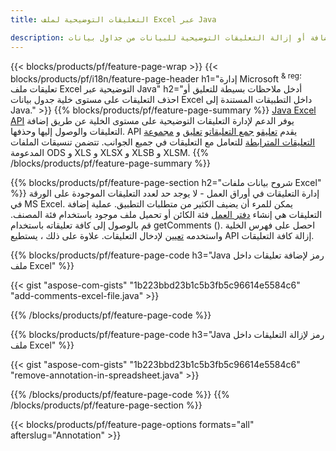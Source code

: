 ```yaml
---
title: التعليقات التوضيحية لملف Excel عبر Java

description: قم بإضافة أو إزالة التعليقات التوضيحية للبيانات من جداول بيانات Excel و OpenOffice باستخدام مكتبة Java.
---
```

{{< blocks/products/pf/feature-page-wrap >}}
{{< blocks/products/pf/i18n/feature-page-header h1="إدارة Microsoft <sup> & reg؛ </sup> تعليقات ملف Excel التوضيحية عبر Java" h2="أدخل ملاحظات بسيطة للتعليق أو احذف التعليقات على مستوى خلية جدول بيانات Excel داخل التطبيقات المستندة إلى Java." >}}
{{% blocks/products/pf/feature-page-summary %}}
[Java Excel API](/cells/java/) يوفر الدعم لإدارة التعليقات التوضيحية على مستوى الخلية عن طريق إضافة التعليقات والوصول إليها وحذفها. API يقدم [تعليق](https://reference.aspose.com/cells/java/com.aspose.cells/Comment)و [جمع التعليقات](https://reference.aspose.com/cells/java/com.aspose.cells/CommentCollection)و [تعليق](https://reference.aspose.com/cells/java/com.aspose.cells/ThreadedComment) و [مجموعة التعليقات المترابطة](https://reference.aspose.com/cells/java/com.aspose.cells/ThreadedCommentCollection) للتعامل مع التعليقات في جميع الجوانب.
تتضمن تنسيقات الملفات المدعومة ODS و XLS و XLSX و XLSB و XLSM.
{{% /blocks/products/pf/feature-page-summary %}}

{{% blocks/products/pf/feature-page-section h2="شروح بيانات ملفات Excel" %}}
إدارة التعليقات في أوراق العمل - لا يوجد حد لعدد التعليقات الموجودة على الورقة في MS Excel. يمكن للمرء أن يضيف الكثير من متطلبات التطبيق. عملية إضافة التعليقات هي إنشاء [دفتر العمل](https://reference.aspose.com/cells/java/com.aspose.cells/Workbook) فئة الكائن أو تحميل ملف موجود باستخدام فئة المصنف. قم بالوصول إلى كافة تعليقاته باستخدام getComments (). احصل على فهرس الخلية واستخدمه [تعيين](https://reference.aspose.com/cells/java/com.aspose.cells/comment#Note) لإدخال التعليقات. علاوة على ذلك ، يستطيع API إزالة كافة التعليقات. 

{{% blocks/products/pf/feature-page-code h3="Java رمز لإضافة تعليقات داخل ملف Excel" %}}

{{< gist "aspose-com-gists" "1b223bbd23b1c5b3fb5c96614e5584c6" "add-comments-excel-file.java" >}}

{{% /blocks/products/pf/feature-page-code %}}

{{% blocks/products/pf/feature-page-code h3="Java رمز لإزالة التعليقات داخل ملف Excel" %}}

{{< gist "aspose-com-gists" "1b223bbd23b1c5b3fb5c96614e5584c6" "remove-annotation-in-spreadsheet.java" >}}

{{% /blocks/products/pf/feature-page-code %}}
{{% /blocks/products/pf/feature-page-section %}}

{{< blocks/products/pf/feature-page-options formats="all" afterslug="Annotation" >}}
